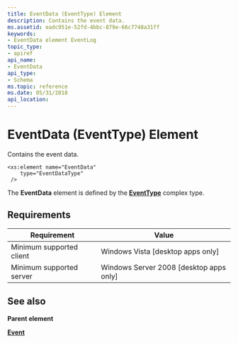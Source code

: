 ```yaml
---
title: EventData (EventType) Element
description: Contains the event data.
ms.assetid: eadc951e-52fd-4bbc-879e-66c7748a31ff
keywords:
- EventData element EventLog
topic_type:
- apiref
api_name:
- EventData
api_type:
- Schema
ms.topic: reference
ms.date: 05/31/2018
api_location: 
---
```


# EventData (EventType) Element

Contains the event data.

``` syntax
<xs:element name="EventData"
    type="EventDataType"
 />
```

The **EventData** element is defined by the [**EventType**](eventschema-eventtype-complextype.md) complex type.

## Requirements



| Requirement | Value |
|-------------------------------------|------------------------------------------------------|
| Minimum supported client<br/> | Windows Vista \[desktop apps only\]<br/>       |
| Minimum supported server<br/> | Windows Server 2008 \[desktop apps only\]<br/> |



## See also

<dl> <dt>

**Parent element**
</dt> <dt>

[**Event**](eventschema-event-element.md)
</dt> </dl>

 

 





